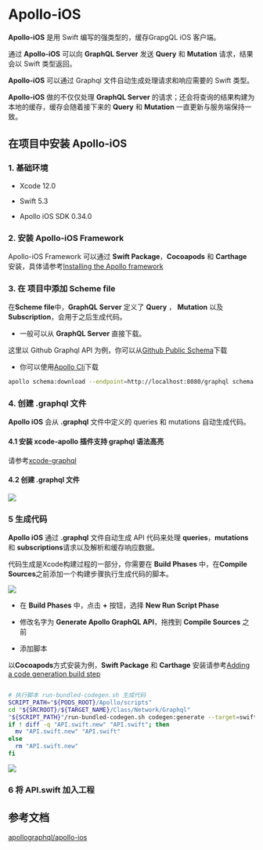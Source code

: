 # Apollo-iOS

**Apollo-iOS** 是用 Swift 编写的强类型的，缓存GrapgQL iOS 客户端。

通过 **Apollo-iOS** 可以向 **GraphQL Server** 发送 **Query** 和 **Mutation** 请求，结果会以 Swift 类型返回。 

**Apollo-iOS** 可以通过 Graphql 文件自动生成处理请求和响应需要的 Swift 类型。

**Apollo-iOS** 做的不仅仅处理 **GraphQL Server** 的请求；还会将查询的结果构建为本地的缓存，缓存会随着接下来的  **Query** 和 **Mutation** 一直更新与服务端保持一致。


## 在项目中安装 Apollo-iOS

### 1. 基础环境

- Xcode 12.0

- Swift 5.3

- Apollo iOS SDK 0.34.0

### 2. 安装 Apollo-iOS Framework 

Apollo-iOS Framework 可以通过 **Swift Package**，**Cocoapods** 和 **Carthage** 安装，具体请参考[Installing the Apollo framework](https://www.apollographql.com/docs/ios/installation/)


### 3. 在 项目中添加 Scheme file

在**Scheme file**中，**GraphQL Server** 定义了 **Query** ， **Mutation** 以及 **Subscription**，会用于之后生成代码。

- 一般可以从 **GraphQL Server** 直接下载。

这里以 Github Graphql API 为例，你可以从[Github Public Schema](https://docs.github.com/en/free-pro-team@latest/graphql/overview/public-schema)下载

- 你可以使用[Apollo Cli](https://github.com/apollographql/rover)下载

```sh
apollo schema:download --endpoint=http://localhost:8080/graphql schema.json --header="Authorization: Bearer <token>"
```

### 4. 创建 .graphql 文件

**Apollo iOS** 会从 **.graphql** 文件中定义的 queries 和 mutations 自动生成代码。

#### 4.1 安装 xcode-apollo 插件支持 graphql 语法高亮

请参考[xcode-graphql](https://github.com/apollographql/xcode-graphql#installation)

#### 4.2 创建 .graphql 文件 

![](https://gitee.com/existorlive/exist-or-live-pic/raw/master/%E6%88%AA%E5%B1%8F2021-01-04%20%E4%B8%8A%E5%8D%881.29.49.png)


### 5 生成代码

**Apollo iOS** 通过 **.graphql** 文件自动生成 API 代码来处理 **queries**，**mutations** 和 **subscriptions**请求以及解析和缓存响应数据。

代码生成是Xcode构建过程的一部分，你需要在 **Build Phases** 中，在**Compile Sources**之前添加一个构建步骤执行生成代码的脚本。

![](https://gitee.com/existorlive/exist-or-live-pic/raw/master/%E6%88%AA%E5%B1%8F2021-01-04%20%E4%B8%8A%E5%8D%881.38.24.png)

- 在 **Build Phases** 中，点击 **+** 按钮，选择 **New Run Script Phase**

- 修改名字为 **Generate Apollo GraphQL API**，拖拽到 **Compile Sources** 之前

- 添加脚本

以**Cocoapods**方式安装为例，**Swift Package** 和 **Carthage** 安装请参考[Adding a code generation build step](https://www.apollographql.com/docs/ios/installation/#adding-a-code-generation-build-step)

```sh

# 执行脚本 run-bundled-codegen.sh 生成代码
SCRIPT_PATH="${PODS_ROOT}/Apollo/scripts"
cd "${SRCROOT}/${TARGET_NAME}/Class/Network/Graphql"
"${SCRIPT_PATH}"/run-bundled-codegen.sh codegen:generate --target=swift --includes=./*.graphql --localSchemaFile="schema.json" "API.swift.new"
if ! diff -q "API.swift.new" "API.swift"; then
  mv "API.swift.new" "API.swift"
else
  rm "API.swift.new"
fi

```

![](https://gitee.com/existorlive/exist-or-live-pic/raw/master/%E6%88%AA%E5%B1%8F2021-01-04%20%E4%B8%8A%E5%8D%882.23.28.png)

### 6 将 API.swift 加入工程


## 参考文档

[apollographql/apollo-ios](https://github.com/apollographql/apollo-ios)